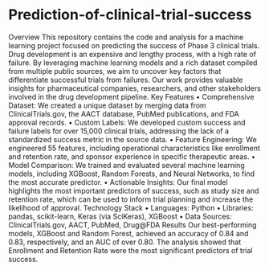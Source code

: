# Prediction-of-clinical-trial-success
Overview
This repository contains the code and analysis for a machine learning project focused on predicting the success of Phase 3 clinical trials. Drug development is an expensive and lengthy process, with a high rate of failure. By leveraging machine learning models and a rich dataset compiled from multiple public sources, we aim to uncover key factors that differentiate successful trials from failures. Our work provides valuable insights for pharmaceutical companies, researchers, and other stakeholders involved in the drug development pipeline.
Key Features
•	Comprehensive Dataset: We created a unique dataset by merging data from ClinicalTrials.gov, the AACT database, PubMed publications, and FDA approval records.
•	Custom Labels: We developed custom success and failure labels for over 15,000 clinical trials, addressing the lack of a standardized success metric in the source data.
•	Feature Engineering: We engineered 55 features, including operational characteristics like enrollment and retention rate, and sponsor experience in specific therapeutic areas.
•	Model Comparison: We trained and evaluated several machine learning models, including XGBoost, Random Forests, and Neural Networks, to find the most accurate predictor.
•	Actionable Insights: Our final model highlights the most important predictors of success, such as study size and retention rate, which can be used to inform trial planning and increase the likelihood of approval.
Technology Stack
•	Languages: Python
•	Libraries: pandas, scikit-learn, Keras (via SciKeras), XGBoost
•	Data Sources: ClinicalTrials.gov, AACT, PubMed, Drug@FDA
Results
Our best-performing models, XGBoost and Random Forest, achieved an accuracy of 0.84 and 0.83, respectively, and an AUC of over 0.80. The analysis showed that Enrollment and Retention Rate were the most significant predictors of trial success.
